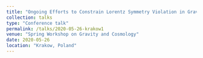 ```yaml
---
title: "Ongoing Efforts to Constrain Lorentz Symmetry Violation in Gravity"
collection: talks
type: "Conference talk"
permalink: /talks/2020-05-26-krakow1
venue: "Spring Workshop on Gravity and Cosmology"
date: 2020-05-26
location: "Krakow, Poland"
---
```

